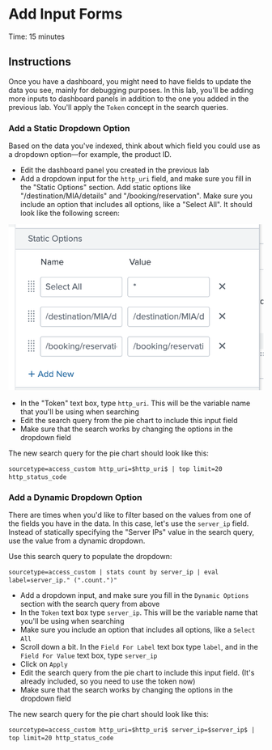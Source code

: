 # Add Input Forms
Time: 15 minutes

## Instructions
Once you have a dashboard, you might need to have fields to update the data you see, mainly for debugging purposes. In this lab, you'll be adding more inputs to dashboard panels in addition to the one you added in the previous lab. You'll apply the `Token` concept in the search queries.

### Add a Static Dropdown Option
Based on the data you've indexed, think about which field you could use as a dropdown option&mdash;for example, the product ID.

- Edit the dashboard panel you created in the previous lab
- Add a dropdown input for the `http_uri` field, and make sure you fill in the "Static Options" section. Add static options like "/destination/MIA/details" and "/booking/reservation". Make sure you include an option that includes all options, like a "Select All". It should look like the following screen:

![Static Options](../img/dashboard-input-static-option.png)

- In the "Token" text box, type `http_uri`. This will be the variable name that you'll be using when searching
- Edit the search query from the pie chart to include this input field
- Make sure that the search works by changing the options in the dropdown field

The new search query for the pie chart should look like this:

```
sourcetype=access_custom http_uri=$http_uri$ | top limit=20 http_status_code
```

### Add a Dynamic Dropdown Option
There are times when you'd like to filter based on the values from one of the fields you have in the data. In this case, let's use the `server_ip` field. Instead of statically specifying the "Server IPs" value in the search query, use the value from a dynamic dropdown.

Use this search query to populate the dropdown:

```
sourcetype=access_custom | stats count by server_ip | eval label=server_ip." (".count.")"
```

- Add a dropdown input, and make sure you fill in the `Dynamic Options` section with the search query from above
- In the `Token` text box type `server_ip`. This will be the variable name that you'll be using when searching
- Make sure you include an option that includes all options, like a `Select All`
- Scroll down a bit. In the `Field For Label` text box type `label`, and in the `Field For Value` text box, type `server_ip`
- Click on `Apply`
- Edit the search query from the pie chart to include this input field. (It's already included, so you need to use the token now)
- Make sure that the search works by changing the options in the dropdown field

The new search query for the pie chart should look like this:

```
sourcetype=access_custom http_uri=$http_uri$ server_ip=$server_ip$ | top limit=20 http_status_code
```
